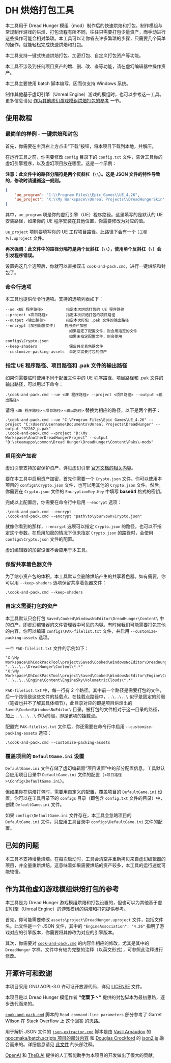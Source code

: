 # DH 烘焙打包工具

本工具用于 Dread Hunger 模组（mod）制作后的快速烘焙和打包。制作模组与常规制作游戏的烘焙、打包流程有所不同，往往只需要打包少量资产，而手动进行这些操作可能会相对繁琐。本工具可以让你省去许多繁琐的步骤，只需要几个简单的操作，就能轻松完成快速烘焙和打包。

本工具支持一键式快速烘焙打包、加密打包、自定义打包资产等功能。

本工具不涉及到任何项目资产的增、删、改、查等功能，请在虚幻编辑器中操作资产。

本工具主要使用 batch 脚本编写，因而仅支持 Windows 系统。

制作其他基于虚幻引擎（Unreal Engine）游戏的模组时，也可以参考这一工具。更多信息请见 [作为其他虚幻游戏模组烘焙打包的参考](#作为其他虚幻游戏模组烘焙打包的参考) 一节。

## 使用教程

### 最简单的样例 - 一键烘焙和封包

首先，你需要在主页右上方点击“下载”按钮，将本项目下载到本地，并解压。

在运行工具之前，你需要修改 `config` 目录下的 `config.txt` 文件，告诉工具你的虚幻引擎程序，以及虚幻项目放在哪里。这是一个示例：

**注意：此文件中的路径分隔符是两个反斜杠（`\\`）。这是 JSON 文件的特性导致的，修改时请遵循这一规则。**

``` JSON
{
    "ue_program": "C:\\Program Files\\Epic Games\\UE_4.26",
    "ue_project": "X:\\My Workspace\\Unreal Projects\\DreadHungerSkin"
}
```

其中，`ue_program` 项是你的虚幻引擎（UE）程序路径。这里填写的是默认的 UE 安装路径，如果你的 UE 程序安装在其他位置，你需要修改为对应的值。

`ue_project` 项则要填写你的 UE 工程项目路径。此路径下会有一个 `[工程名].uproject` 文件。

**再次强调：此文件中的路径分隔符是两个反斜杠（`\\`），使用单个反斜杠（`\`）会引发程序错误。**

设置完这几个选项后，你就可以直接双击 `cook-and-pack.cmd`，进行一键烘焙和封包了。

### 命令行选项

本工具也提供命令行选项。支持的选项列表如下：

```
--ue <UE 程序路径>          指定本次烘焙打包的 UE 程序路径
--project <项目路径>        指定本次烘焙打包的项目路径
--output <输出路径>         指定本次打包 .pak 文件的输出路径
--encrypt [加密配置文件]    启用资产加密
                            如果指定了配置文件，则会用指定的文件
                            如果未指定配置文件，则会使用 configs\Crypto.json
--keep-shaders              保留共享着色器文件
--customize-packing-assets  自定义需要打包的资产
```

### 指定 UE 程序路径、项目路径和 .pak 文件的输出路径

如果你需要临时使用不同于配置文件中的 UE 程序路径、项目路径和 .pak 文件的输出路径，可以用以下命令：

``` Batch
.\cook-and-pack.cmd --ue <UE 程序路径> --project <项目路径> --output <输出路径>
```

请将 `<UE 程序路径>` `<项目路径>` `<输出路径>` 替换为相应的路径，以下是两个例子：

``` Batch
.\cook-and-pack.cmd --ue "C:\Program Files\Epic Games\UE_4.26" --project "C:\Users\Username\Documents\Unreal Projects\DreadHunger" --output "92262_p.pak"
.\cook-and-pack.cmd --project "D:\My Workspace\AnotherDreadHungerProject" --output "D:\steamapps\common\Dread Hunger\DreadHunger\Content\Paks\~mods"
```

### 启用资产加密

虚幻引擎支持加密保护资产，详见虚幻引擎 [官方文档的相关内容](https://docs.unrealengine.com/4.26/zh-CN/Basics/Projects/Packaging/#%E7%AD%BE%E5%90%8D%E5%92%8C%E5%8A%A0%E5%AF%86)。

要在本工具中启用资产加密，首先你需要一个 `Crypto.json` 文件。你可以使用本项目的 `configs\Crypto.json` 文件，也可以用其他的 `Crypto.json` 文件。然后，你需要在 `Crypto.json` 文件的 `EncryptionKey.Key` 中填写 **base64** 格式的密钥。

完成以上配置后，你需要在命令行中启用 `--encrypt` 选项：

``` Batch
.\cook-and-pack.cmd --encrypt
.\cook-and-pack.cmd --encrypt "path\to\your\own\Crypto.json"
```

就像你看到的那样，`--encrypt` 选项可以指定 `Crypto.json` 的路径，也可以不指定这个参数。在启用加密的情况下但未指定 `Crypto.json` 的路径时，会使用 `configs\Crypto.json` 文件的配置。

虚幻编辑器的加密设置不会应用于本工具。

### 保留共享着色器文件

为了缩小资产包的体积，本工具默认会删除烘焙产生的共享着色器。如有需要，你可以用 `--keep-shaders` 选项保留共享着色器文件：

``` Batch
.\cook-and-pack.cmd --keep-shaders 
```

### 自定义需要打包的资产

本工具默认只会打包 `Saved\Cooked\WindowsNoEditor\DreadHunger\Content\` 中的资产，即虚幻编辑器的文件管理器中可见的内容。有时候我们可能需要打包其他的内容，你可以编辑 `configs\PAK-filelist.txt` 文件，并启用 `--customize-packing-assets` 选项。

一个 `PAK-filelist.txt` 文件的示例如下：

```
"X:\My Workspace\DhCookPackTool\project\Saved\Cooked\WindowsNoEditor\DreadHunger\Content\*.*" "..\..\..\DreadHunger\Content\*.*" 
"X:\My Workspace\DhCookPackTool\project\Saved\Cooked\WindowsNoEditor\Engine\Content\EngineSky\VolumetricClouds\*.*" "..\..\..\Engine\Content\EngineSky\VolumetricClouds\*.*" 
```

`PAK-filelist.txt` 中，每一行有 2 个路径。其中前一个路径是需要打包的文件，后一个路径是这些文件的挂载点。在挂载点路径中，`..\..\..\` 似乎是固定的前缀（笔者也并不了解其具体细节），此目录对应的即是项目烘焙出的 `Saved\Cooked\WindowsNoEditor\` 目录。被打包的文件相对于这一目录的路径，加上 `..\..\..\` 作为前缀，即是该项的挂载点。

配置完 `PAK-filelist.txt` 文件后，你还需要在命令行中启用 `--customize-packing-assets` 选项：

``` Batch
.\cook-and-pack.cmd --customize-packing-assets
```

### 覆盖项目的 `DefaultGame.ini` 设置

`DefaultGame.ini` 文件存储了虚幻编辑器“项目设置”中的部分配置信息。工具默认会应用项目目录中 `DefaultGame.ini` 文件的配置（`<项目路径>\Config\DefaultGame.ini`）。

但如果你在烘焙打包时，需要用自定义的配置，覆盖项目的 `DefaultGame.ini` 设置，你可以在工具目录下的 `configs` 目录（即包含 `config.txt` 文件的目录）中，创建 `DefaultGame.ini` 文件。

如果 `configs\DefaultGame.ini` 文件存在，本工具会忽略项目的 `DefaultGame.ini` 文件，只应用工具目录中 `configs\DefaultGame.ini` 文件的配置。

## 已知的问题

本工具不支持增量烘焙。在每次启动时，工具会清空并重新拷贝来自虚幻编辑器的项目，并全量重新烘焙。这意味着如果需要烘焙的资产较多，本工具的运行速度可能较慢。

## 作为其他虚幻游戏模组烘焙打包的参考

本工具是为 Dread Hunger 游戏模组烘焙和打包设置的，但也可以为其他基于虚幻引擎（Unreal Engine）的游戏模组的烘焙和打包提供参考。

首先，你可能需要修改 `assets\project\DreadHunger.uproject` 文件，包括文件名。此文件是一个 JSON 文件，其中的 `"EngineAssociation": "4.26"` 指明了游戏对应的引擎版本，你需要将其修改为对应的引擎版本。

其次，你需要对 [`cook-and-pack.cmd`](./cook-and-pack.cmd) 的内容作相应的修改，尤其是其中的 `DreadHunger` 字样。文件中有较为完整的注释（以英文形式），可参照此注释进行修改。

## 开源许可和致谢

本项目采用 GNU AGPL-3.0 许可证开放源代码，详见 [LICENSE](./LICENSE) 文件。

本项目是以 Dread Hunger 模组作者 **“佬葉孒丶”** 提供的封包脚本为最初思路，逐步迭代而来的。

[`cook-and-pack.cmd`](./cook-and-pack.cmd) 脚本的 `Read command-line parameters` 部分参考了 Garret Wilson 在 Stack Overflow 上 [这个回答](https://stackoverflow.com/a/50652990) 的思路。

用于解析 JSON 文件的 [`json-extractor.cmd`](libs/json-extractor.cmd) 脚本是由 [Vasil Arnaudov](https://github.com/npocmaka) 的 [npocmaka/batch.scripts 项目的部分内容](https://github.com/npocmaka/batch.scripts/blob/master/hybrids/jscript/jsonextractor.bat) 和 [Douglas Crockford](https://www.crockford.com/) 的 [json2.js](https://github.com/douglascrockford/JSON-js/blob/master/json2.js) 融合而来的。详细信息请见 [此文件](libs/json-extractor.cmd) 的头部注释。

[OpenAI](https://openai.com/) 和 [TheB.AI](https://theb.ai/) 提供的人工智能助手为本项目的开发做出了很大的贡献。
